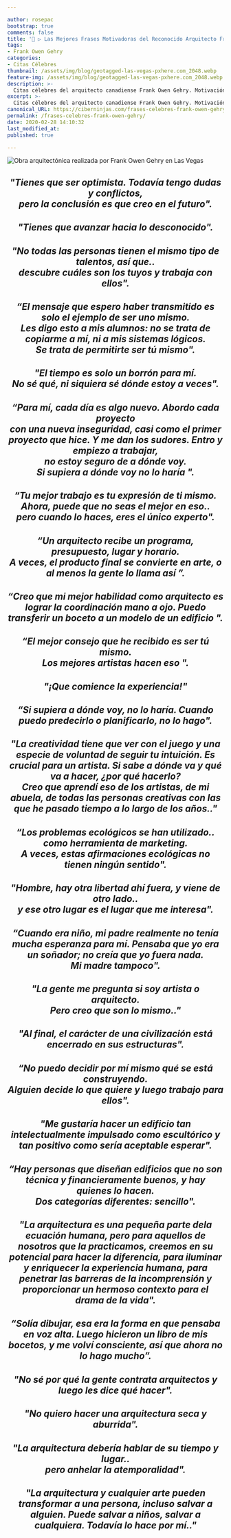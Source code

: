 ```yaml
---

author: rosepac
bootstrap: true
comments: false
title: '📢 ▷ Las Mejores Frases Motivadoras del Reconocido Arquitecto Frank Owen Gehry'
tags:
- Frank Owen Gehry
categories:
- Citas Célebres
thumbnail: /assets/img/blog/geotagged-las-vegas-pxhere.com_2048.webp
feature-img: /assets/img/blog/geotagged-las-vegas-pxhere.com_2048.webp
description: >-
  Citas célebres del arquitecto canadiense Frank Owen Gehry. Motivación, creatividad y trabajo a raudales. De este creador del Museo Guggenhein entre otros edificios característicos
excerpt: >-
  Citas célebres del arquitecto canadiense Frank Owen Gehry. Motivación, creatividad y trabajo a raudales. De este creador del Museo Guggenhein entre otros edificios característicos
canonical_URL: https://ciberninjas.com/frases-celebres-frank-owen-gehry/
permalink: /frases-celebres-frank-owen-gehry/
date: 2020-02-28 14:10:32
last_modified_at: 
published: true

---
```


![Obra arquitectónica realizada por Frank Owen Gehry en Las Vegas](/assets/img/blog/geotagged-las-vegas-pxhere.com_2048.webp "Obra arquitectónica realizada por Frank Owen Gehry en Las Vegas")

<h2><p align="center"><cite>"Tienes que ser optimista. Todavía tengo dudas y conflictos, <br>pero la conclusión es que creo en el futuro".</cite></p></h2>

<h2><p align="center"><cite>"Tienes que avanzar hacia lo desconocido".</cite></p></h2>

<h2><p align="center"><cite>"No todas las personas tienen el mismo tipo de talentos, así que.. <br>descubre cuáles son los tuyos y trabaja con ellos".</cite></p></h2>

<h2><p align="center"><cite>“El mensaje que espero haber transmitido es solo el ejemplo de ser uno mismo. <br>Les digo esto a mis alumnos: no se trata de copiarme a mí, ni a mis sistemas lógicos. <br>Se trata de permitirte ser tú mismo".</cite></p></h2>

<h2><p align="center"><cite>"El tiempo es solo un borrón para mí. <br>No sé qué, ni siquiera sé dónde estoy a veces".</cite></p></h2>

<h2><p align="center"><cite>“Para mí, cada día es algo nuevo. Abordo cada proyecto <br>con una nueva inseguridad, casi como el primer proyecto que hice. Y me dan los sudores. Entro y empiezo a trabajar, <br>no estoy seguro de a dónde voy. <br>Si supiera a dónde voy no lo haría ".</cite></p></h2>

<h2><p align="center"><cite>“Tu mejor trabajo es tu expresión de ti mismo. <br>Ahora, puede que no seas el mejor en eso.. <br>pero cuando lo haces, eres el único experto".</cite></p></h2>

<h2><p align="center"><cite>“Un arquitecto recibe un programa, presupuesto, lugar y horario. <br>A veces, el producto final se convierte en arte, o al menos la gente lo llama así ”.</cite></p></h2>

<h2><p align="center"><cite>“Creo que mi mejor habilidad como arquitecto es lograr la coordinación mano a ojo. Puedo transferir un boceto a un modelo de un edificio ".</cite></p></h2>

<h2><p align="center"><cite>“El mejor consejo que he recibido es ser tú mismo. <br>Los mejores artistas hacen eso ".</cite></p></h2>

<h2><p align="center"><cite>"¡Que comience la experiencia!"</cite></p></h2>

<h2><p align="center"><cite>“Si supiera a dónde voy, no lo haría. Cuando puedo predecirlo o planificarlo, no lo hago".</cite></p></h2>

<h2><p align="center"><cite>"La creatividad tiene que ver con el juego y una especie de voluntad de seguir tu intuición. Es crucial para un artista. Si sabe a dónde va y qué va a hacer, ¿por qué hacerlo? <br>Creo que aprendí eso de los artistas, de mi abuela, de todas las personas creativas con las que he pasado tiempo a lo largo de los años.."</cite></p></h2>

<h2><p align="center"><cite>“Los problemas ecológicos se han utilizado.. como herramienta de marketing. <br>A veces, estas afirmaciones ecológicas no tienen ningún sentido".</cite></p></h2>

<h2><p align="center"><cite>"Hombre, hay otra libertad ahí fuera, y viene de otro lado.. <br>y ese otro lugar es el lugar que me interesa".</cite></p></h2>


<h2><p align="center"><cite>“Cuando era niño, mi padre realmente no tenía mucha esperanza para mí. Pensaba que yo era un soñador; no creía que yo fuera nada. <br>Mi madre tampoco".</cite></p></h2>

<h2><p align="center"><cite>"La gente me pregunta si soy artista o arquitecto. <br>Pero creo que son lo mismo.."</cite></p></h2>

<h2><p align="center"><cite>"Al final, el carácter de una civilización está encerrado en sus estructuras".</cite></p></h2>

<h2><p align="center"><cite>“No puedo decidir por mí mismo qué se está construyendo. <br>Alguien decide lo que quiere y luego trabajo para ellos".</cite></p></h2>

<h2><p align="center"><cite>"Me gustaría hacer un edificio tan intelectualmente impulsado como escultórico y tan positivo como sería aceptable esperar".</cite></p></h2>

<h2><p align="center"><cite>“Hay personas que diseñan edificios que no son técnica y financieramente buenos, y hay quienes lo hacen. <br>Dos categorías diferentes: sencillo".</cite></p></h2>

<h2><p align="center"><cite>"La arquitectura es una pequeña parte dela ecuación humana, pero para aquellos de nosotros que la practicamos, creemos en su potencial para hacer la diferencia, para iluminar y enriquecer la experiencia humana, para penetrar las barreras de la incomprensión y proporcionar un hermoso contexto para el drama de la vida".</cite></p></h2>

<h2><p align="center"><cite>“Solía ​​dibujar, esa era la forma en que pensaba en voz alta. Luego hicieron un libro de mis bocetos, y me volví consciente, así que ahora no lo hago mucho”.</cite></p></h2>

<h2><p align="center"><cite>"No sé por qué la gente contrata arquitectos y luego les dice qué hacer".</cite></p></h2>

<h2><p align="center"><cite>"No quiero hacer una arquitectura seca y aburrida".</cite></p></h2>

<h2><p align="center"><cite>"La arquitectura debería hablar de su tiempo y lugar.. <br>pero anhelar la atemporalidad".</cite></p></h2>

<h2><p align="center"><cite>"La arquitectura y cualquier arte pueden transformar a una persona, incluso salvar a alguien. Puede salvar a niños, salvar a cualquiera. Todavía lo hace por mí.."</cite></p></h2>
<!-- https://www.inspiringquotes.us/author/8647-frank-gehry -->

